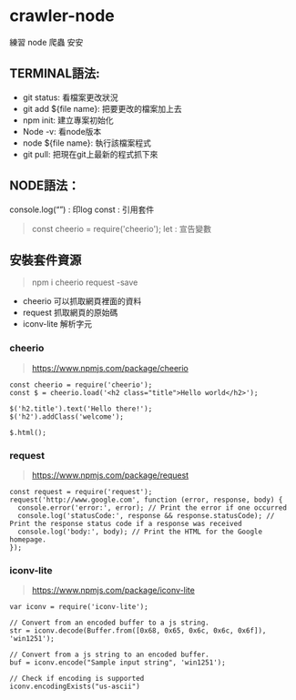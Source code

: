# crawler-node
練習 node 爬蟲
安安

## TERMINAL語法:
- git status: 看檔案更改狀況
- git add ${file name}: 把要更改的檔案加上去
- npm init: 建立專案初始化
- Node -v: 看node版本
- node ${file name}: 執行該檔案程式
- git pull: 把現在git上最新的程式抓下來

## NODE語法：
console.log(“”) : 印log
const : 引用套件
> const cheerio = require('cheerio');
let : 宣告變數



## 安裝套件資源

> npm i cheerio request -save

 - cheerio 可以抓取網頁裡面的資料
 - request 抓取網頁的原始碼
 - iconv-lite 解析字元

### cheerio
> https://www.npmjs.com/package/cheerio

```
const cheerio = require('cheerio');
const $ = cheerio.load('<h2 class="title">Hello world</h2>');

$('h2.title').text('Hello there!');
$('h2').addClass('welcome');

$.html();
```

### request
> https://www.npmjs.com/package/request

```
const request = require('request');
request('http://www.google.com', function (error, response, body) {
  console.error('error:', error); // Print the error if one occurred
  console.log('statusCode:', response && response.statusCode); // Print the response status code if a response was received
  console.log('body:', body); // Print the HTML for the Google homepage.
});
```

### iconv-lite
> https://www.npmjs.com/package/iconv-lite

```
var iconv = require('iconv-lite');

// Convert from an encoded buffer to a js string.
str = iconv.decode(Buffer.from([0x68, 0x65, 0x6c, 0x6c, 0x6f]), 'win1251');

// Convert from a js string to an encoded buffer.
buf = iconv.encode("Sample input string", 'win1251');

// Check if encoding is supported
iconv.encodingExists("us-ascii")
```
